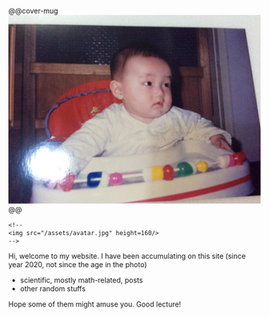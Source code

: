 <!--
@def title = "phunc20"
-->

@@cover-mug ![](/assets/avatar.jpg) @@
<!--
-->
~~~
<!--
<img src="/assets/avatar.jpg" height=160/>
-->
~~~

Hi, welcome to my website. I have been accumulating on this site
(since year 2020, not since the age in the photo)
- scientific, mostly math-related, posts
- other random stuffs

Hope some of them might amuse you. Good lecture!

